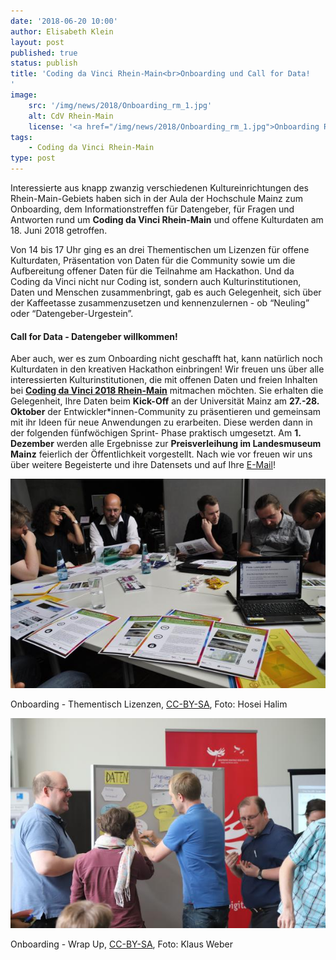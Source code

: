 ```yaml
---
date: '2018-06-20 10:00'
author: Elisabeth Klein
layout: post
published: true
status: publish
title: 'Coding da Vinci Rhein-Main<br>Onboarding und Call for Data!
'
image:
    src: '/img/news/2018/Onboarding_rm_1.jpg'
    alt: CdV Rhein-Main
    license: '<a href="/img/news/2018/Onboarding_rm_1.jpg">Onboarding Rhein-Main</a>, <a href="https://creativecommons.org/licenses/by-sa/4.0/">CC-BY-SA</a>, Foto: Nicole Bruhn'
tags:
    - Coding da Vinci Rhein-Main
type: post
---
```

<p>
Interessierte aus knapp zwanzig verschiedenen Kultureinrichtungen des Rhein-Main-Gebiets haben sich in der Aula der Hochschule Mainz zum Onboarding, dem Informationstreffen für Datengeber, für Fragen und Antworten rund um <strong>Coding da Vinci Rhein-Main</strong> und offene Kulturdaten am 18. Juni 2018 getroffen.</p>
<p>
Von 14 bis 17 Uhr ging es an drei Thementischen um Lizenzen für offene Kulturdaten, Präsentation von Daten für die Community sowie um die Aufbereitung offener Daten für die Teilnahme am Hackathon. Und da Coding da Vinci nicht nur Coding ist, sondern auch Kulturinstitutionen, Daten und Menschen zusammenbringt, gab es auch Gelegenheit, sich über der Kaffeetasse zusammenzusetzen und kennenzulernen - ob “Neuling” oder “Datengeber-Urgestein”.</p>
<p>
<h4>Call for Data - Datengeber willkommen!</h4>
Aber auch, wer es zum Onboarding nicht geschafft hat, kann natürlich noch Kulturdaten in den kreativen Hackathon einbringen! Wir freuen uns über alle interessierten Kulturinstitutionen, die mit offenen Daten und freien Inhalten bei <a href="https://codingdavinci.de/events/rheinmain"><strong>Coding da Vinci 2018 Rhein-Main</strong></a> mitmachen möchten. Sie erhalten die Gelegenheit, Ihre Daten beim <strong>Kick-Off</strong> an der Universität Mainz am <strong>27.-28. Oktober</strong> der Entwickler*innen-Community zu präsentieren und gemeinsam mit ihr Ideen für neue Anwendungen zu erarbeiten. Diese werden dann in der folgenden fünfwöchigen Sprint- Phase praktisch umgesetzt. Am <strong>1. Dezember</strong> werden alle Ergebnisse zur <strong>Preisverleihung im Landesmuseum Mainz</strong> feierlich der Öffentlichkeit vorgestellt. Nach wie vor freuen wir uns über weitere Begeisterte und ihre Datensets und auf Ihre <a href="mailto:cdvrhein-main@ub.uni-mainz.de">E-Mail</a>!</p>
<div class="row">
<div class="col-md-6">
<img class="img-responsive center-block image-content" src="/img/news/2018/Onboarding_rm_2.jpg" alt="Onboarding - Thementisch Lizenzen">
<p class="image-caption">Onboarding - Thementisch Lizenzen, <a href="https://creativecommons.org/licenses/by-sa/4.0/">CC-BY-SA</a>, Foto: Hosei Halim</p>
</div>
<div class="col-md-6">
<img class="img-responsive center-block image-content" src="/img/news/2018/Onboarding_rm_3.jpg" alt="Onboarding - Wrap Up">
<p class="image-caption">Onboarding - Wrap Up, <a href="https://creativecommons.org/licenses/by-sa/4.0/">CC-BY-SA</a>, Foto: Klaus Weber</p>
</div>
</div>
